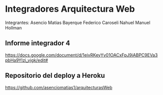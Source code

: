# Integradores Arquitectura Web
Integrantes:
Asencio Matias
Bayerque Federico
Caroseli Nahuel
Manuel Hollman

## Informe integrador 4
https://docs.google.com/document/d/1eivRKeyYv01OACxFpJ9iABPC9EVa3pbHa9YIzi_vjgk/edit#

## Repositorio del deploy a Heroku
https://github.com/asenciomatias1/arquitecturasWeb
